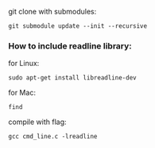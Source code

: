 git clone with submodules:

    git submodule update --init --recursive

### How to include readline library:
for Linux:

    sudo apt-get install libreadline-dev 

for Mac:

    find

compile with flag:

    gcc cmd_line.c -lreadline
